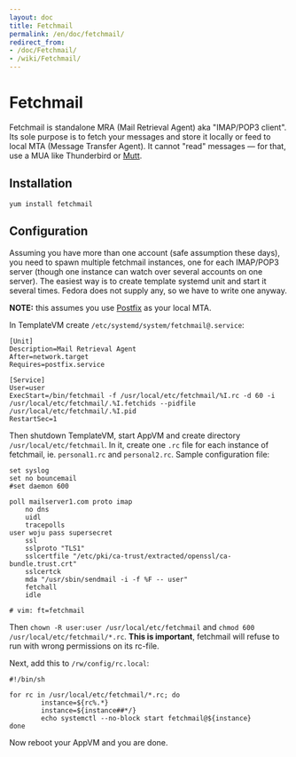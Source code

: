 ```yaml
---
layout: doc
title: Fetchmail
permalink: /en/doc/fetchmail/
redirect_from:
- /doc/Fetchmail/
- /wiki/Fetchmail/
---
```


Fetchmail
=========

Fetchmail is standalone MRA (Mail Retrieval Agent) aka "IMAP/POP3 client". Its sole purpose is to fetch your messages and store it locally or feed to local MTA (Message Transfer Agent). It cannot "read" messages — for that, use a MUA like Thunderbird or [Mutt](/en/doc/mutt/).

Installation
------------

`yum install fetchmail`

Configuration
-------------

Assuming you have more than one account (safe assumption these days), you need to spawn multiple fetchmail instances, one for each IMAP/POP3 server (though one instance can watch over several accounts on one server). The easiest way is to create template systemd unit and start it several times. Fedora does not supply any, so we have to write one anyway.

**NOTE:** this assumes you use [Postfix](/en/doc/postfix/) as your local MTA.

In TemplateVM create `/etc/systemd/system/fetchmail@.service`:

```
[Unit]
Description=Mail Retrieval Agent
After=network.target
Requires=postfix.service

[Service]
User=user
ExecStart=/bin/fetchmail -f /usr/local/etc/fetchmail/%I.rc -d 60 -i /usr/local/etc/fetchmail/.%I.fetchids --pidfile /usr/local/etc/fetchmail/.%I.pid
RestartSec=1
```

Then shutdown TemplateVM, start AppVM and create directory `/usr/local/etc/fetchmail`. In it, create one `.rc` file for each instance of fetchmail, ie. `personal1.rc` and `personal2.rc`. Sample configuration file:

```
set syslog
set no bouncemail
#set daemon 600

poll mailserver1.com proto imap
    no dns
    uidl
    tracepolls
user woju pass supersecret
    ssl
    sslproto "TLS1"
    sslcertfile "/etc/pki/ca-trust/extracted/openssl/ca-bundle.trust.crt"
    sslcertck
    mda "/usr/sbin/sendmail -i -f %F -- user"
    fetchall
    idle

# vim: ft=fetchmail
```

Then `chown -R user:user /usr/local/etc/fetchmail` and `chmod 600 /usr/local/etc/fetchmail/*.rc`. **This is important**, fetchmail will refuse to run with wrong permissions on its rc-file.

Next, add this to `/rw/config/rc.local`:

```
#!/bin/sh

for rc in /usr/local/etc/fetchmail/*.rc; do
        instance=${rc%.*}
        instance=${instance##*/}
        echo systemctl --no-block start fetchmail@${instance}
done
```

Now reboot your AppVM and you are done.
